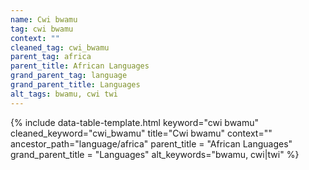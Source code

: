 ```yaml
---
name: Cwi bwamu
tag: cwi bwamu
context: ""
cleaned_tag: cwi_bwamu
parent_tag: africa
parent_title: African Languages
grand_parent_tag: language
grand_parent_title: Languages
alt_tags: bwamu, cwi twi
---
```


{% include data-table-template.html 
  keyword="cwi bwamu" 
  cleaned_keyword="cwi_bwamu" 
  title="Cwi bwamu"
  context=""
  ancestor_path="language/africa" 
  parent_title = "African Languages"
  grand_parent_title = "Languages"
  alt_keywords="bwamu, cwi|twi"
%}

